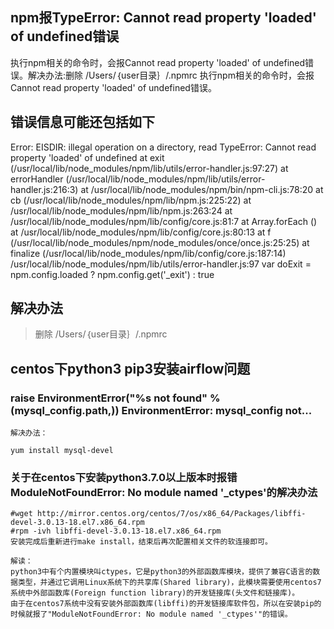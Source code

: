 ##  npm报TypeError: Cannot read property 'loaded' of undefined错误


执行npm相关的命令时，会报Cannot read property 'loaded' of undefined错误。解决办法:删除 /Users/｛user目录｝/.npmrc
执行npm相关的命令时，会报Cannot read property 'loaded' of undefined错误。

## 错误信息可能还包括如下

Error: EISDIR: illegal operation on a directory, read TypeError: Cannot read property 'loaded' of undefined at exit (/usr/local/lib/node_modules/npm/lib/utils/error-handler.js:97:27) at errorHandler (/usr/local/lib/node_modules/npm/lib/utils/error-handler.js:216:3) at /usr/local/lib/node_modules/npm/bin/npm-cli.js:78:20 at cb (/usr/local/lib/node_modules/npm/lib/npm.js:225:22) at /usr/local/lib/node_modules/npm/lib/npm.js:263:24 at /usr/local/lib/node_modules/npm/lib/config/core.js:81:7 at Array.forEach () at /usr/local/lib/node_modules/npm/lib/config/core.js:80:13 at f (/usr/local/lib/node_modules/npm/node_modules/once/once.js:25:25) at finalize (/usr/local/lib/node_modules/npm/lib/config/core.js:187:14) /usr/local/lib/node_modules/npm/lib/utils/error-handler.js:97 var doExit = npm.config.loaded ? npm.config.get('_exit') : true

## 解决办法

> 删除 /Users/｛user目录｝/.npmrc



## centos下python3 pip3安装airflow问题

### raise EnvironmentError("%s not found" % (mysql_config.path,)) EnvironmentError: mysql_config not...

    解决办法：

    yum install mysql-devel

### 关于在centos下安装python3.7.0以上版本时报错ModuleNotFoundError: No module named '_ctypes'的解决办法

    #wget http://mirror.centos.org/centos/7/os/x86_64/Packages/libffi-devel-3.0.13-18.el7.x86_64.rpm
    #rpm -ivh libffi-devel-3.0.13-18.el7.x86_64.rpm
    安装完成后重新进行make install，结束后再次配置相关文件的软连接即可。

    解读：
    python3中有个内置模块叫ctypes，它是python3的外部函数库模块，提供了兼容C语言的数据类型，并通过它调用Linux系统下的共享库(Shared library)，此模块需要使用centos7系统中外部函数库(Foreign function library)的开发链接库(头文件和链接库)。
    由于在centos7系统中没有安装外部函数库(libffi)的开发链接库软件包，所以在安装pip的时候就报了"ModuleNotFoundError: No module named '_ctypes'"的错误。
